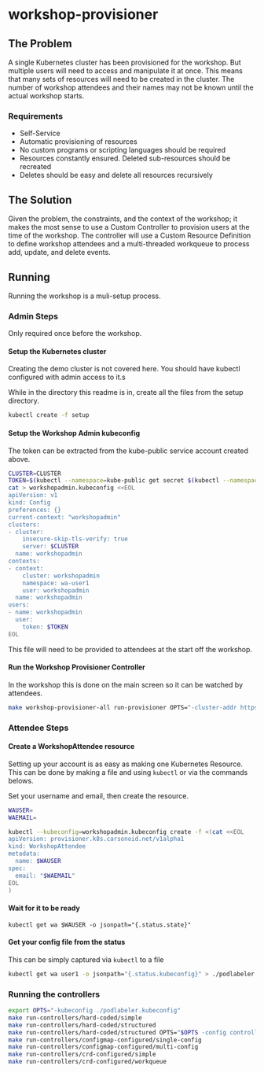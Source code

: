 # workshop-provisioner

## The Problem

A single Kubernetes cluster has been provisioned for the workshop. But multiple users will need to access and manipulate it at once. This means that many sets of resources will need to be created in the cluster. The number of workshop attendees and their names may not be known until the actual workshop starts.

### Requirements

  * Self-Service
  * Automatic provisioning of resources
  * No custom programs or scripting languages should be required
  * Resources constantly ensured. Deleted sub-resources should be recreated
  * Deletes should be easy and delete all resources recursively

## The Solution

Given the problem, the constraints, and the context of the workshop; it makes the most sense to use a Custom Controller to provision users at the time of the workshop. The controller will use a Custom Resource Definition to define workshop attendees and a multi-threaded workqueue to process add, update, and delete events.

## Running

Running the workshop is a muli-setup process.

### Admin Steps

Only required once before the workshop.

#### Setup the Kubernetes cluster

Creating the demo cluster is not covered here. You should have kubectl configured with admin access to it.s

While in the directory this readme is in, create all the files from the setup directory.

```bash
kubectl create -f setup
```

#### Setup the Workshop Admin kubeconfig

The token can be extracted from the kube-public service account created above.

```bash
CLUSTER=CLUSTER
TOKEN=$(kubectl --namespace=kube-public get secret $(kubectl --namespace=kube-public get sa workshop-admin -o jsonpath="{.secrets[0].name}") -o jsonpath="{.data.token}" |base64 -d -w0)
cat > workshopadmin.kubeconfig <<EOL
apiVersion: v1
kind: Config
preferences: {}
current-context: "workshopadmin"
clusters:
- cluster:
    insecure-skip-tls-verify: true
    server: $CLUSTER
  name: workshopadmin
contexts:
- context:
    cluster: workshopadmin
    namespace: wa-user1
    user: workshopadmin
  name: workshopadmin
users:
- name: workshopadmin
  user:
    token: $TOKEN
EOL
```

This file will need to be provided to attendees at the start off the workshop.

#### Run the Workshop Provisioner Controller

In the workshop this is done on the main screen so it can be watched by attendees.

```bash
make workshop-provisioner-all run-provisioner OPTS="-cluster-addr https://cluster-addr"
```

### Attendee Steps

#### Create a WorkshopAttendee resource

Setting up your account is as easy as making one Kubernetes Resource. This can be done by making a file and using `kubectl` or via the commands belows.

Set your username and email, then create the resource.

```bash
WAUSER=
WAEMAIL=

kubectl --kubeconfig=workshopadmin.kubeconfig create -f <(cat <<EOL
apiVersion: provisioner.k8s.carsonoid.net/v1alpha1
kind: WorkshopAttendee
metadata:
  name: $WAUSER
spec:
  email: "$WAEMAIL"
EOL
)
```

#### Wait for it to be ready

```
kubectl get wa $WAUSER -o jsonpath="{.status.state}"
```

#### Get your config file from the  status

This can be simply captured via `kubectl` to a file

```bash
kubectl get wa user1 -o jsonpath="{.status.kubeconfig}" > ./podlabeler.kubeconfig
```

### Running the controllers

```bash
export OPTS="-kubeconfig ./podlabeler.kubeconfig"
make run-controllers/hard-coded/simple
make run-controllers/hard-coded/structured
make run-controllers/hard-coded/structured OPTS="$OPTS -config controllers/hard-coded/config.yaml"
make run-controllers/configmap-configured/single-config
make run-controllers/configmap-configured/multi-config
make run-controllers/crd-configured/simple
make run-controllers/crd-configured/workqueue
```
